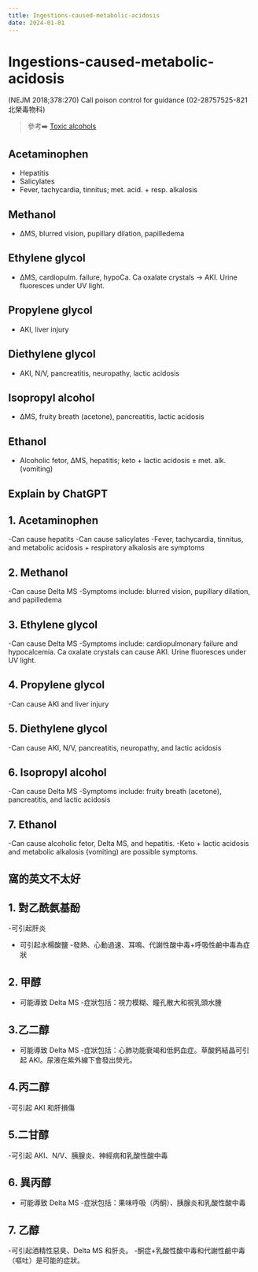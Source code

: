 ```yaml
---
title: Ingestions-caused-metabolic-acidosis
date: 2024-01-01
---
```

# Ingestions-caused-metabolic-acidosis

(NEJM 2018;378:270) Call poison control for guidance (02-28757525-821 北榮毒物科)
> 參考➡️ [Toxic alcohols](https://www.nejm.org/doi/full/10.1056/NEJMra1615295)

## Acetaminophen
* Hepatitis
* Salicylates
* Fever, tachycardia, tinnitus; met. acid. + resp. alkalosis

## Methanol
* ΔMS, blurred vision, pupillary dilation, papilledema

## Ethylene glycol
* ΔMS, cardiopulm. failure, hypoCa. Ca oxalate crystals → AKI. Urine fluoresces under UV light.

## Propylene glycol
* AKI, liver injury

## Diethylene glycol
* AKI, N/V, pancreatitis, neuropathy, lactic acidosis

## Isopropyl alcohol
* ΔMS, fruity breath (acetone), pancreatitis, lactic acidosis

## Ethanol
* Alcoholic fetor, ΔMS, hepatitis; keto + lactic acidosis ± met. alk. (vomiting)

## Explain by ChatGPT

## 1. Acetaminophen
-Can cause hepatits
-Can cause salicylates
-Fever, tachycardia, tinnitus, and metabolic acidosis + respiratory alkalosis are symptoms

## 2. Methanol
-Can cause Delta MS
-Symptoms include: blurred vision, pupillary dilation, and papilledema

## 3. Ethylene glycol
-Can cause Delta MS
-Symptoms include: cardiopulmonary failure and hypocalcemia. Ca oxalate crystals can cause AKI. Urine fluoresces under UV light.

## 4. Propylene glycol
-Can cause AKI and liver injury

## 5. Diethylene glycol
-Can cause AKI, N/V, pancreatitis, neuropathy, and lactic acidosis

## 6. Isopropyl alcohol
-Can cause Delta MS
-Symptoms include: fruity breath (acetone), pancreatitis, and lactic acidosis

## 7. Ethanol
-Can cause alcoholic fetor, Delta MS, and hepatitis.
-Keto + lactic acidosis and metabolic alkalosis (vomiting) are possible symptoms.

## 窩的英文不太好

## 1. 對乙酰氨基酚
-可引起肝炎
- 可引起水楊酸鹽
-發熱、心動過速、耳鳴、代謝性酸中毒+呼吸性鹼中毒為症狀

## 2. 甲醇
- 可能導致 Delta MS
-症狀包括：視力模糊、瞳孔散大和視乳頭水腫

## 3.乙二醇
- 可能導致 Delta MS
-症狀包括：心肺功能衰竭和低鈣血症。草酸鈣結晶可引起 AKI。尿液在紫外線下會發出熒光。

## 4.丙二醇
-可引起 AKI 和肝損傷

## 5.二甘醇
-可引起 AKI、N/V、胰腺炎、神經病和乳酸性酸中毒

## 6. 異丙醇
- 可能導致 Delta MS
-症狀包括：果味呼吸（丙酮）、胰腺炎和乳酸性酸中毒

## 7. 乙醇
-可引起酒精性惡臭、Delta MS 和肝炎。
-酮症+乳酸性酸中毒和代謝性鹼中毒（嘔吐）是可能的症狀。
